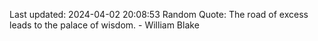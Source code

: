 Last updated: 2024-04-02 20:08:53
Random Quote: The road of excess leads to the palace of wisdom. - William Blake
